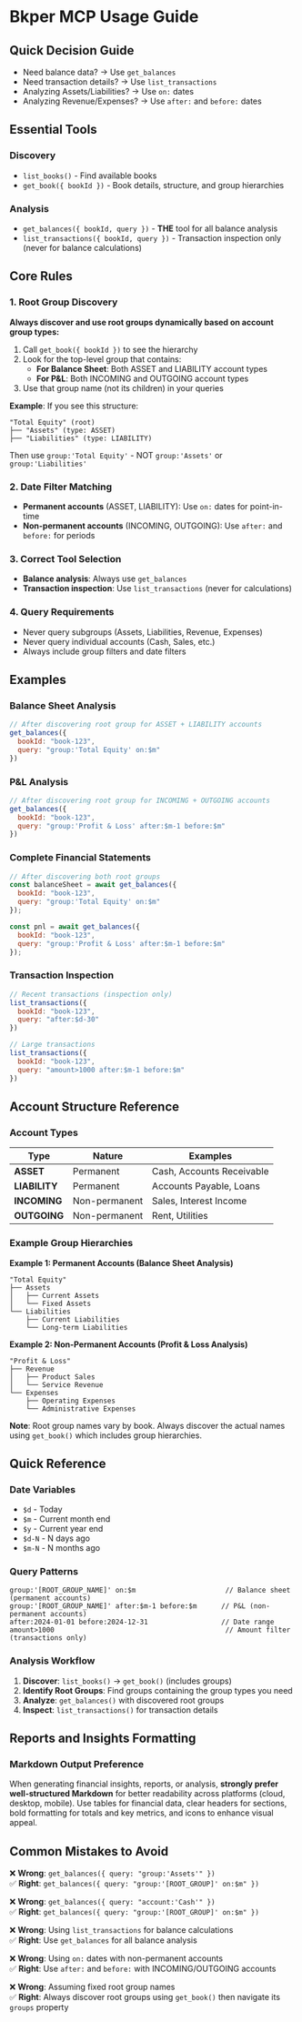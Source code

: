 # Bkper MCP Usage Guide

## Quick Decision Guide
- Need balance data? → Use `get_balances`
- Need transaction details? → Use `list_transactions` 
- Analyzing Assets/Liabilities? → Use `on:` dates
- Analyzing Revenue/Expenses? → Use `after:` and `before:` dates

## Essential Tools

### Discovery
- `list_books()` - Find available books
- `get_book({ bookId })` - Book details, structure, and group hierarchies

### Analysis
- `get_balances({ bookId, query })` - **THE** tool for all balance analysis
- `list_transactions({ bookId, query })` - Transaction inspection only (never for balance calculations)

## Core Rules

### 1. Root Group Discovery
**Always discover and use root groups dynamically based on account group types:**
1. Call `get_book({ bookId })` to see the hierarchy
2. Look for the top-level group that contains:
   - **For Balance Sheet**: Both ASSET and LIABILITY account types
   - **For P&L**: Both INCOMING and OUTGOING account types
3. Use that group name (not its children) in your queries

**Example**: If you see this structure:
```
"Total Equity" (root)
├── "Assets" (type: ASSET)
├── "Liabilities" (type: LIABILITY)
```
Then use `group:'Total Equity'` - NOT `group:'Assets'` or `group:'Liabilities'`

### 2. Date Filter Matching
- **Permanent accounts** (ASSET, LIABILITY): Use `on:` dates for point-in-time
- **Non-permanent accounts** (INCOMING, OUTGOING): Use `after:` and `before:` for periods

### 3. Correct Tool Selection
- **Balance analysis**: Always use `get_balances`
- **Transaction inspection**: Use `list_transactions` (never for calculations)

### 4. Query Requirements
- Never query subgroups (Assets, Liabilities, Revenue, Expenses)
- Never query individual accounts (Cash, Sales, etc.)
- Always include group filters and date filters

## Examples

### Balance Sheet Analysis
```javascript
// After discovering root group for ASSET + LIABILITY accounts
get_balances({ 
  bookId: "book-123", 
  query: "group:'Total Equity' on:$m" 
})
```

### P&L Analysis
```javascript
// After discovering root group for INCOMING + OUTGOING accounts
get_balances({ 
  bookId: "book-123", 
  query: "group:'Profit & Loss' after:$m-1 before:$m" 
})
```

### Complete Financial Statements
```javascript
// After discovering both root groups
const balanceSheet = await get_balances({ 
  bookId: "book-123", 
  query: "group:'Total Equity' on:$m" 
});

const pnl = await get_balances({ 
  bookId: "book-123", 
  query: "group:'Profit & Loss' after:$m-1 before:$m" 
});
```

### Transaction Inspection
```javascript
// Recent transactions (inspection only)
list_transactions({ 
  bookId: "book-123", 
  query: "after:$d-30" 
})

// Large transactions
list_transactions({ 
  bookId: "book-123", 
  query: "amount>1000 after:$m-1 before:$m" 
})
```

## Account Structure Reference

### Account Types
| Type | Nature | Examples |
|------|--------|----------|
| **ASSET** | Permanent | Cash, Accounts Receivable |
| **LIABILITY** | Permanent | Accounts Payable, Loans |
| **INCOMING** | Non-permanent | Sales, Interest Income |
| **OUTGOING** | Non-permanent | Rent, Utilities |

### Example Group Hierarchies

**Example 1: Permanent Accounts (Balance Sheet Analysis)**
```
"Total Equity"
├── Assets
│   ├── Current Assets
│   └── Fixed Assets
└── Liabilities
    ├── Current Liabilities
    └── Long-term Liabilities
```

**Example 2: Non-Permanent Accounts (Profit & Loss Analysis)**
```
"Profit & Loss"
├── Revenue
│   ├── Product Sales
│   └── Service Revenue
└── Expenses
    ├── Operating Expenses
    └── Administrative Expenses
```

**Note**: Root group names vary by book. Always discover the actual names using `get_book()` which includes group hierarchies.

## Quick Reference

### Date Variables
- `$d` - Today
- `$m` - Current month end
- `$y` - Current year end
- `$d-N` - N days ago
- `$m-N` - N months ago

### Query Patterns
```
group:'[ROOT_GROUP_NAME]' on:$m                      // Balance sheet (permanent accounts)
group:'[ROOT_GROUP_NAME]' after:$m-1 before:$m      // P&L (non-permanent accounts)
after:2024-01-01 before:2024-12-31                  // Date range
amount>1000                                          // Amount filter (transactions only)
```

### Analysis Workflow
1. **Discover**: `list_books()` → `get_book()` (includes groups)
2. **Identify Root Groups**: Find groups containing the group types you need
3. **Analyze**: `get_balances()` with discovered root groups
4. **Inspect**: `list_transactions()` for transaction details

## Reports and Insights Formatting

### Markdown Output Preference
When generating financial insights, reports, or analysis, **strongly prefer well-structured Markdown** for better readability across platforms (cloud, desktop, mobile). Use tables for financial data, clear headers for sections, bold formatting for totals and key metrics, and icons to enhance visual appeal.


## Common Mistakes to Avoid

❌ **Wrong**: `get_balances({ query: "group:'Assets'" })`  
✅ **Right**: `get_balances({ query: "group:'[ROOT_GROUP]' on:$m" })`

❌ **Wrong**: `get_balances({ query: "account:'Cash'" })`  
✅ **Right**: `get_balances({ query: "group:'[ROOT_GROUP]' on:$m" })`

❌ **Wrong**: Using `list_transactions` for balance calculations  
✅ **Right**: Use `get_balances` for all balance analysis

❌ **Wrong**: Using `on:` dates with non-permanent accounts  
✅ **Right**: Use `after:` and `before:` with INCOMING/OUTGOING accounts

❌ **Wrong**: Assuming fixed root group names  
✅ **Right**: Always discover root groups using `get_book()` then navigate its `groups` property